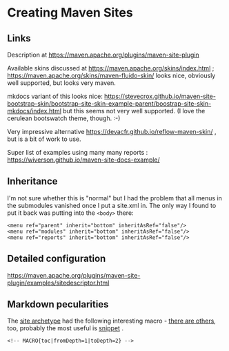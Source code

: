 # Creating Maven Sites

## Links

Description at
https://maven.apache.org/plugins/maven-site-plugin

Available skins discussed at https://maven.apache.org/skins/index.html ;
https://maven.apache.org/skins/maven-fluido-skin/ looks nice, obviously well supported, but looks very maven.

mkdocs variant of this looks nice:
https://stevecrox.github.io/maven-site-bootstrap-skin/bootstrap-site-skin-example-parent/boostrap-site-skin-mkdocs/index.html
but this seems not very well supported. (I love the cerulean bootswatch theme, though. :-)

Very impressive alternative https://devacfr.github.io/reflow-maven-skin/ , but is a bit of work to use.

Super list of examples using many many reports : https://wiverson.github.io/maven-site-docs-example/

## Inheritance

I'm not sure whether this is "normal" but I had the problem that all menus in the submodules vanished once I put a
site.xml in. The only way I found to put it back was putting into the `<body>` there:

    <menu ref="parent" inherit="bottom" inheritAsRef="false"/>
    <menu ref="modules" inherit="bottom" inheritAsRef="false"/>
    <menu ref="reports" inherit="bottom" inheritAsRef="false"/>

## Detailed configuration

https://maven.apache.org/plugins/maven-site-plugin/examples/sitedescriptor.html

## Markdown pecularities

The [site archetype](https://maven.apache.org/archetypes/maven-archetype-site/summary.html) had the following
interesting macro - [there are others](https://maven.apache.org/doxia/macros/index.html), too, probably the most
useful is [snippet](https://maven.apache.org/doxia/macros/index.html#Snippet_Macro) .

    <!-- MACRO{toc|fromDepth=1|toDepth=2} -->
